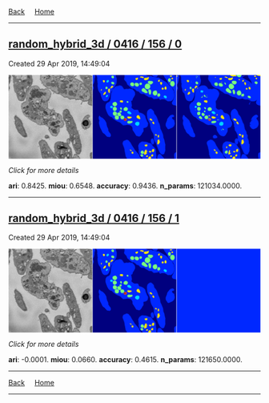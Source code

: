 
[Back](..)&nbsp;&nbsp;&nbsp;&nbsp;&nbsp;[Home](https://leapmanlab.github.io/snapshots)

---

<div class="summary"><a href="0"><h2>random_hybrid_3d / 0416 / 156 / 0</h2></a><p>Created 29 Apr 2019, 14:49:04
</p><a href="0"><img src="0/media/summary.png" align="center"></a><p>
<i>Click for more details</i>
</p></div>

**ari**: 0.8425. **miou**: 0.6548. **accuracy**: 0.9436. **n_params**: 121034.0000. 

---

<div class="summary"><a href="1"><h2>random_hybrid_3d / 0416 / 156 / 1</h2></a><p>Created 29 Apr 2019, 14:49:04
</p><a href="1"><img src="1/media/summary.png" align="center"></a><p>
<i>Click for more details</i>
</p></div>

**ari**: -0.0001. **miou**: 0.0660. **accuracy**: 0.4615. **n_params**: 121650.0000. 

---

[Back](..)&nbsp;&nbsp;&nbsp;&nbsp;&nbsp;[Home](https://leapmanlab.github.io/snapshots)

---